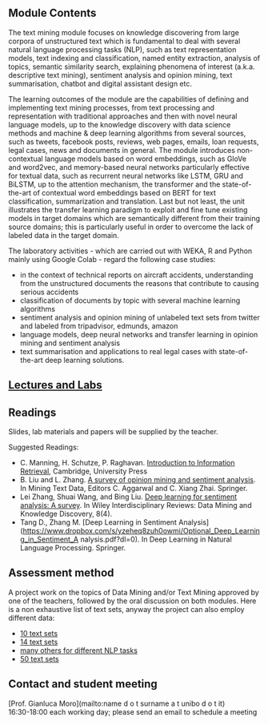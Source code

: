 ## Module Contents

The text mining module focuses on knowledge discovering from large corpora of unstructured text which is fundamental to deal with several natural language processing tasks (NLP), such as text representation models, text indexing and classification, named entity extraction, analysis of topics, semantic similarity search, explaining phenomena of interest (a.k.a. descriptive text mining), sentiment analysis and opinion mining, text summarisation, chatbot and digital assistant design etc.

The learning outcomes of the module are the capabilities of defining and implementing text mining processes, from text processing and representation with traditional approaches and then with novel neural language models, up to the knowledge discovery with data science methods and machine & deep learning algorithms from several sources, such as tweets, facebook posts, reviews, web pages, emails, loan requests, legal cases, news and documents in general. The module introduces non-contextual language models based on word embeddings, such as GloVe and word2vec, and memory-based neural networks particularly effective for textual data, such as recurrent neural networks like LSTM, GRU and BiLSTM, up to the attention mechanism, the transformer and the state-of-the-art of contextual word embeddings based on BERT for text classification, summarization and translation. Last but not least, the unit illustrates the transfer learning paradigm to exploit and fine tune existing models in target domains which are semantically different from their training source domains; this is particularly useful in order to overcome the lack of labeled data in the target domain.             

The laboratory activities - which are carried out with WEKA, R and Python mainly using Google Colab - regard the following case studies:

- in the context of technical reports on aircraft accidents, understanding from the unstructured documents the reasons that contribute to causing serious accidents
- classification of documents by topic with several machine learning algorithms
- sentiment analysis and opinion mining of unlabeled text sets from twitter and labeled from tripadvisor, edmunds, amazon 
- language models, deep neural networks and transfer learning in opinion mining and sentiment analysis 
- text summarisation and applications to real legal cases with state-of-the-art deep learning solutions.  


## [Lectures and Labs](lectures_labs.md)


## Readings

Slides, lab materials and papers will be supplied by the teacher.

Suggested Readings:
- C. Manning, H. Schutze, P. Raghavan. [Introduction to Information Retrieval](http://nlp.stanford.edu/IR-book/pdf/irbookonlinereading.pdf), Cambridge, University Press
- B. Liu and L. Zhang. [A survey of opinion mining and sentiment analysis](http://www.cs.uic.edu/~lzhang3/paper/opinion_survey.pdf). In Mining Text Data, Editors C. Aggarwal and C. Xiang Zhai. Springer. 
- Lei Zhang, Shuai Wang, and Bing Liu. [Deep learning for sentiment analysis: A survey](https://arxiv.org/abs/1801.07883). In Wiley Interdisciplinary Reviews: Data Mining and Knowledge Discovery, 8(4).
- Tang D., Zhang M. [Deep Learning in Sentiment Analysis](https://www.dropbox.com/s/yzeheq8zuh0owmi/Optional_Deep_Learning_in_Sentiment_A nalysis.pdf?dl=0). In Deep Learning in Natural Language Processing. Springer. 


## Assessment method

A project work on the topics of Data Mining and/or Text Mining approved by one of the teachers, followed by the oral discussion on both modules. Here is a non exhaustive list of text sets, anyway the project can also employ different data:
- [10 text sets](https://analyticsindiamag.com/10-open-source-datasets-for-text-classification/)
- [14 text sets](https://lionbridge.ai/datasets/14-best-text-classification-datasets-for-machine-learning/)
- [many others for different NLP tasks](https://machinelearningmastery.com/datasets-natural-language-processing/)
- [50 text sets](https://blog.cambridgespark.com/50-free-machine-learning-datasets-natural-language-processing-d88fb9c5c8da)


## Contact and student meeting

[Prof. Gianluca Moro](mailto:name d o t surname a t unibo d o t it)<br> 
16:30-18:00 each working day; please send an email to schedule a meeting  

